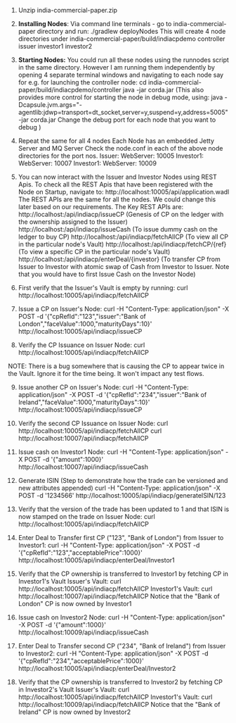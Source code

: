1. Unzip india-commercial-paper.zip

2. **Installing Nodes**:
Via command line terminals - go to india-commercial-paper directory and run:
./gradlew deployNodes
This will create 4 node directories under india-commercial-paper/build/indiacpdemo
controller
issuer
investor1
investor2

3. **Starting Nodes:**
You could run all these nodes using the runnodes script in the same directory.
However I am running them independently by opening 4 separate terminal windows and navigating to each node
say for e.g. for launching the controller node:
cd india-commercial-paper/build/indiacpdemo/controller
java -jar corda.jar
(This also provides more control for starting the node in debug mode, using:
java -Dcapsule.jvm.args="-agentlib:jdwp=transport=dt_socket,server=y,suspend=y,address=5005" -jar corda.jar
Change the debug port for each node that you want to debug
)

4. Repeat the same for all 4 nodes
Each Node has an embedded Jetty Server and MQ Server
Check the node.conf in each of the above node directories for the port nos.
Issuer: WebServer: 10005
Investor1: WebServer: 10007
Investor1: WebServer: 10009

5. You can now interact with the Issuer and Investor Nodes using REST Apis.
To check all the REST Apis that have been registered with the Node on Startup, navigate to:
http://localhost:10005/api/application.wadl
The REST APIs are the same for all the nodes. We could change this later based on our requirements.
The Key REST APIs are:
http://localhost:<port>/api/indiacp/issueCP   (Genesis of CP on the ledger with the ownership assigned to the Issuer)
http://localhost:<port>/api/indiacp/issueCash (To issue dummy cash on the ledger to buy CP)
http://localhost:<port>/api/indiacp/fetchAllCP   (To view all CP in the particular node's Vault)
http://localhost:<port>/api/indiacp/fetchCP/{ref} (To view a specific CP in the particular node's Vault)
http://localhost:<port>/api/indiacp/enterDeal/{investor} (To transfer CP from Issuer to Investor with atomic swap of Cash from Investor to Issuer. Note that you would have to first Issue Cash on the Investor Node)

6. First verify that the Issuer's Vault is empty by running:
curl http://localhost:10005/api/indiacp/fetchAllCP

7. Issue a CP on Issuer's Node:
curl -H "Content-Type: application/json" -X POST -d '{"cpRefId":"123","issuer":"Bank of London","faceValue":1000,"maturityDays":10}' http://localhost:10005/api/indiacp/issueCP

8. Verify the CP Issuance on Issuer Node:
curl http://localhost:10005/api/indiacp/fetchAllCP

NOTE: There is a bug somewhere that is causing the CP to appear twice in the Vault. Ignore it for the time being. It won't impact any test flows.


9. Issue another CP on Issuer's Node:
curl -H "Content-Type: application/json" -X POST -d '{"cpRefId":"234","issuer":"Bank of Ireland","faceValue":1000,"maturityDays":10}' http://localhost:10005/api/indiacp/issueCP

10. Verify the second CP Issuance on Issuer Node:
curl http://localhost:10005/api/indiacp/fetchAllCP
curl http://localhost:10007/api/indiacp/fetchAllCP

11. Issue cash on Investor1 Node:
curl -H "Content-Type: application/json" -X POST -d '{"amount":1000}' http://localhost:10007/api/indiacp/issueCash

12. Generate ISIN (Step to demonstrate how the trade can be versioned and new attributes appended)
curl -H "Content-Type: application/json" -X POST -d '1234566' http://localhost:10005/api/indiacp/generateISIN/123

13. Verify that the version of the trade has been updated to 1 and that ISIN is now stamped on the trade on Issuer Node:
curl http://localhost:10005/api/indiacp/fetchAllCP

14. Enter Deal to Transfer first CP ("123", "Bank of London") from Issuer to Investor1:
curl -H "Content-Type: application/json" -X POST -d '{"cpRefId":"123","acceptablePrice":1000}' http://localhost:10005/api/indiacp/enterDeal/Investor1

15. Verify that the CP ownership is transferred to Investor1 by fetching CP in Investor1's Vault
Issuer's Vault: curl http://localhost:10005/api/indiacp/fetchAllCP
Investor1's Vault: curl http://localhost:10007/api/indiacp/fetchAllCP
Notice that the "Bank of London" CP is now owned by Investor1

16. Issue cash on Investor2 Node:
curl -H "Content-Type: application/json" -X POST -d '{"amount":1000}' http://localhost:10009/api/indiacp/issueCash

17. Enter Deal to Transfer second CP ("234", "Bank of Ireland")  from Issuer to Investor2:
curl -H "Content-Type: application/json" -X POST -d '{"cpRefId":"234","acceptablePrice":1000}' http://localhost:10005/api/indiacp/enterDeal/Investor2

18. Verify that the CP ownership is transferred to Investor2 by fetching CP in Investor2's Vault
Issuer's Vault: curl http://localhost:10005/api/indiacp/fetchAllCP
Investor1's Vault: curl http://localhost:10009/api/indiacp/fetchAllCP
Notice that the "Bank of Ireland" CP is now owned by Investor2
